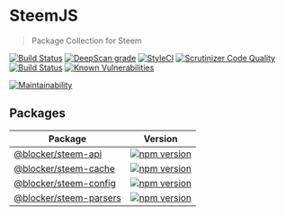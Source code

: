 # SteemJS
> Package Collection for Steem

[![Build Status](https://travis-ci.org/vinicius73/steem-js.svg?branch=master)](https://travis-ci.org/vinicius73/steem-js) [![DeepScan grade](https://deepscan.io/api/projects/2375/branches/14211/badge/grade.svg)](https://deepscan.io/dashboard#view=project&pid=2375&bid=14211) [![StyleCI](https://styleci.io/repos/131467457/shield?branch=master)](https://styleci.io/repos/131467457)
[![Scrutinizer Code Quality](https://scrutinizer-ci.com/g/vinicius73/steem-js/badges/quality-score.png?b=master)](https://scrutinizer-ci.com/g/vinicius73/steem-js/?branch=master) [![Build Status](https://scrutinizer-ci.com/g/vinicius73/steem-js/badges/build.png?b=master)](https://scrutinizer-ci.com/g/vinicius73/steem-js/build-status/master)  [![Known Vulnerabilities](https://snyk.io/test/github/vinicius73/steem-js/badge.svg?targetFile=package.json)](https://snyk.io/test/github/vinicius73/steem-js?targetFile=package.json)

[![Maintainability](https://api.codeclimate.com/v1/badges/dd68234bd1cd08dfa170/maintainability)](https://codeclimate.com/github/vinicius73/steem-js/maintainability)


## Packages

Package | Version
--------|--------
[@blocker/steem-api](packages/api) | [![npm version](https://badge.fury.io/js/%40blocker%2Fsteem-api.svg)](https://badge.fury.io/js/%40blocker%2Fsteem-api)
[@blocker/steem-cache](packages/cache) | [![npm version](https://badge.fury.io/js/%40blocker%2Fsteem-cache.svg)](https://badge.fury.io/js/%40blocker%2Fsteem-cache)
[@blocker/steem-config](packages/config) | [![npm version](https://badge.fury.io/js/%40blocker%2Fsteem-config.svg)](https://badge.fury.io/js/%40blocker%2Fsteem-config)
[@blocker/steem-parsers](packages/parsers) | [![npm version](https://badge.fury.io/js/%40blocker%2Fsteem-parsers.svg)](https://badge.fury.io/js/%40blocker%2Fsteem-parsers)
